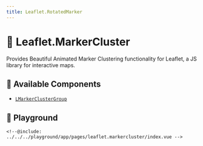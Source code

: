 ```yaml
---
title: Leaflet.RotatedMarker
---
```


# 🔌 Leaflet.MarkerCluster

Provides Beautiful Animated Marker Clustering functionality for Leaflet, a JS library for interactive maps.

## 🧩 Available Components

- [`LMarkerClusterGroup`](/plugins/leaflet.markercluster/l-marker-cluster-group)

## 🧪 Playground

<div class="demo">
    <demo-leaflet.markercluster-index />
</div>

```vue
<!--@include: ../../../playground/app/pages/leaflet.markercluster/index.vue -->
```